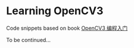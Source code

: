 # Learning OpenCV3

Code snippets based on book [OpenCV3 编程入门](https://item.jd.com/11658911.html)

To be continued...
